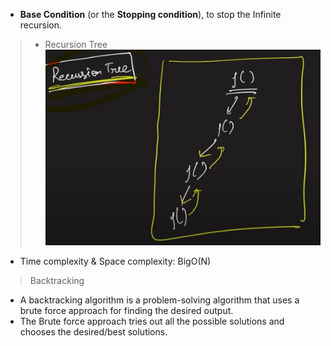 - **Base Condition** (or the **Stopping condition**), to stop the Infinite recursion.
> - Recursion Tree
    ![Recursion Tree](../z_Assets/RecursionTree.png)
- Time complexity & Space complexity: BigO(N)
> Backtracking
- A backtracking algorithm is a problem-solving algorithm that uses a brute force approach for finding the desired output.
- The Brute force approach tries out all the possible solutions and chooses the desired/best solutions.